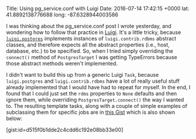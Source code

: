 Title: Using pg_service.conf with Luigi
Date: 2016-07-14 17:42:15 +0000
lat: 41.8892138776688
long: -87.6328944003586

I was thinking about the pg_service.conf post I wrote yesterday, and wondering how to follow that practice in [Luigi](http://luigi.readthedocs.io/). It's a little tricky, because [`luigi.postgres`](http://luigi.readthedocs.io/en/stable/api/luigi.postgres.html) implements instances of `luigi.contrib.rdbms` abstract classes, and therefore expects all the abstract properties (i.e., host, database, etc.) to be specified. So, when I tried simply overriding the `connect()` method of `PostgresTarget` I was getting TypeErrors because those abstract methods weren't implemented.

I didn't want to build this up from a generic Luigi `Task`, because `luigi.postgres` and `luigi.contrib.rdbms` have a lot of really useful stuff already implemented that I would have had to repeat for myself. In the end, I found that I could just set the `rdms` properties to `None` defaults and then ignore them, while overriding `PostgresTarget.connect()` the way I wanted to. The resulting template tasks, along with a couple of simple examples of subclassing them for specific jobs are in [this Gist](https://gist.github.com/yagermadden/d515f0b1dde2c4cdd6c192e08bb33e00) which is also shown below:

[gist:id=d515f0b1dde2c4cdd6c192e08bb33e00]
